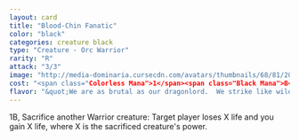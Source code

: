 ```yaml
---
layout: card
title: "Blood-Chin Fanatic"
color: "black"
categories: creature black
type: "Creature - Orc Warrior"
rarity: "R"
attack: "3/3"
image: "http://media-dominaria.cursecdn.com/avatars/thumbnails/68/81/200/283/635612649872692814.png"
cost: "<span class="Colorless Mana">1</span><span class="Black Mana">B</span><span class="Black Mana">B</span>"
flavor: "&quot;We are as brutal as our dragonlord.  We strike like wild lightning and feast on human flesh.&quot;"
---
```


<span class="Colorless Mana">1</span><span class="Black Mana">B</span>, Sacrifice another Warrior creature: Target player loses X life and you gain X life, where X is the sacrificed creature's power.
